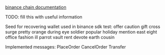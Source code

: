 [binance chain documentation](https://binance-chain.github.io/blockchain.html)

TODO: fill this with useful information

Seed for recovering wallet used in binance sdk test:
offer caution gift cross surge pretty orange during eye soldier popular holiday mention east eight office fashion ill parrot vault rent devote earth cousin

Implemented messages:
PlaceOrder
CancelOrder
Transfer